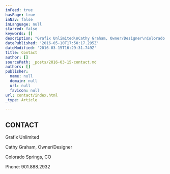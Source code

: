 ```yaml
---
inFeed: true
hasPage: true
inNav: false
inLanguage: null
starred: false
keywords: []
description: "Grafix Unlimited\nCathy Graham, Owner/Designer\nColorado Springs, CO\_"
datePublished: '2016-05-10T17:50:17.295Z'
dateModified: '2016-03-15T16:29:31.749Z'
title: Contact
author: []
sourcePath: _posts/2016-03-15-contact.md
authors: []
publisher:
  name: null
  domain: null
  url: null
  favicon: null
url: contact/index.html
_type: Article

---
```

## CONTACT 

Grafix Unlimited
  
Cathy Graham, Owner/Designer
  
Colorado Springs, CO 

Phone: 901.888.2932